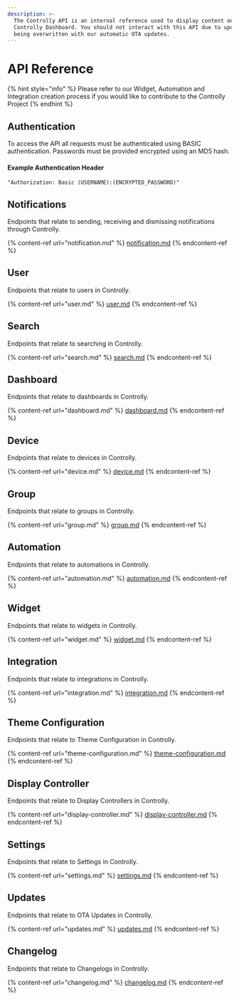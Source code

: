 ```yaml
---
description: >-
  The Controlly API is an internal reference used to display content on the
  Controlly Dashboard. You should not interact with this API due to updates
  being overwritten with our automatic OTA updates.
---
```


# API Reference

{% hint style="info" %}
Please refer to our Widget, Automation and Integration creation process if you would like to contribute to the Controlly Project
{% endhint %}

## Authentication

To access the API all requests must be authenticated using BASIC authentication. Passwords must be provided encrypted using an MD5 hash.

#### Example Authentication Header

```
"Authorization: Basic (USERNAME):(ENCRYPTED_PASSWORD)"
```

## Notifications

Endpoints that relate to sending, receiving and dismissing notifications through Controlly.

{% content-ref url="notification.md" %}
[notification.md](notification.md)
{% endcontent-ref %}

## User

Endpoints that relate to users in Controlly.

{% content-ref url="user.md" %}
[user.md](user.md)
{% endcontent-ref %}

## Search

Endpoints that relate to searching in Controlly.

{% content-ref url="search.md" %}
[search.md](search.md)
{% endcontent-ref %}

## Dashboard

Endpoints that relate to dashboards in Controlly.

{% content-ref url="dashboard.md" %}
[dashboard.md](dashboard.md)
{% endcontent-ref %}

## Device

Endpoints that relate to devices in Controlly.

{% content-ref url="device.md" %}
[device.md](device.md)
{% endcontent-ref %}

## Group

Endpoints that relate to groups in Controlly.

{% content-ref url="group.md" %}
[group.md](group.md)
{% endcontent-ref %}

## Automation

Endpoints that relate to automations in Controlly.

{% content-ref url="automation.md" %}
[automation.md](automation.md)
{% endcontent-ref %}

## Widget

Endpoints that relate to widgets in Controlly.

{% content-ref url="widget.md" %}
[widget.md](widget.md)
{% endcontent-ref %}

## Integration

Endpoints that relate to integrations in Controlly.

{% content-ref url="integration.md" %}
[integration.md](integration.md)
{% endcontent-ref %}

## Theme Configuration

Endpoints that relate to Theme Configuration in Controlly.

{% content-ref url="theme-configuration.md" %}
[theme-configuration.md](theme-configuration.md)
{% endcontent-ref %}

## Display Controller

Endpoints that relate to Display Controllers in Controlly.

{% content-ref url="display-controller.md" %}
[display-controller.md](display-controller.md)
{% endcontent-ref %}

## Settings

Endpoints that relate to Settings in Controlly.

{% content-ref url="settings.md" %}
[settings.md](settings.md)
{% endcontent-ref %}

## Updates

Endpoints that relate to OTA Updates in Controlly.

{% content-ref url="updates.md" %}
[updates.md](updates.md)
{% endcontent-ref %}

## Changelog

Endpoints that relate to Changelogs in Controlly.

{% content-ref url="changelog.md" %}
[changelog.md](changelog.md)
{% endcontent-ref %}
